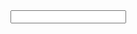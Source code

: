 
<input type="text" id="breite">
<script>

document.getElementById('breite').value = screen.width;

</script>